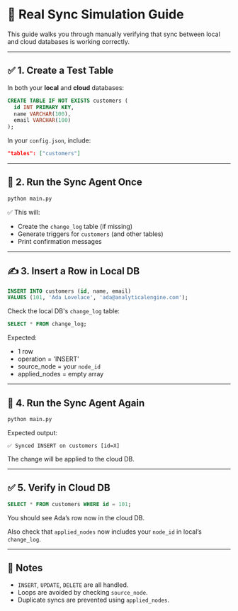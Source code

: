 # 🧪 Real Sync Simulation Guide

This guide walks you through manually verifying that sync between local and cloud databases is working correctly.

---

## ✅ 1. Create a Test Table

In both your **local** and **cloud** databases:

```sql
CREATE TABLE IF NOT EXISTS customers (
  id INT PRIMARY KEY,
  name VARCHAR(100),
  email VARCHAR(100)
);
```

In your `config.json`, include:

```json
"tables": ["customers"]
```

---

## 🔧 2. Run the Sync Agent Once

```bash
python main.py
```

✅ This will:
- Create the `change_log` table (if missing)
- Generate triggers for `customers` (and other tables)
- Print confirmation messages

---

## ✍️ 3. Insert a Row in Local DB

```sql
INSERT INTO customers (id, name, email)
VALUES (101, 'Ada Lovelace', 'ada@analyticalengine.com');
```

Check the local DB's `change_log` table:

```sql
SELECT * FROM change_log;
```

Expected:
- 1 row
- operation = 'INSERT'
- source_node = your `node_id`
- applied_nodes = empty array

---

## 🔄 4. Run the Sync Agent Again

```bash
python main.py
```

Expected output:

```text
✅ Synced INSERT on customers [id=X]
```

The change will be applied to the cloud DB.

---

## ✅ 5. Verify in Cloud DB

```sql
SELECT * FROM customers WHERE id = 101;
```

You should see Ada’s row now in the cloud DB.

Also check that `applied_nodes` now includes your `node_id` in local’s `change_log`.

---

## 🧼 Notes

- `INSERT`, `UPDATE`, `DELETE` are all handled.
- Loops are avoided by checking `source_node`.
- Duplicate syncs are prevented using `applied_nodes`.
